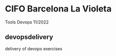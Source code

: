 # CIFO Barcelona La Violeta

Tools Devops 11/2022


## devopsdelivery
delivery of devops exercises  
